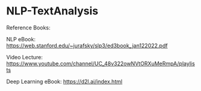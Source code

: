 # NLP-TextAnalysis

Reference Books:

NLP eBook:
https://web.stanford.edu/~jurafsky/slp3/ed3book_jan122022.pdf

Video Lecture:
https://www.youtube.com/channel/UC_48v322owNVtORXuMeRmpA/playlists

Deep Learning eBook:
https://d2l.ai/index.html
